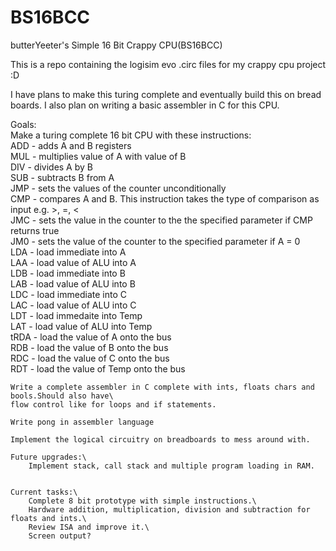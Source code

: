 # BS16BCC
butterYeeter's Simple 16 Bit Crappy CPU(BS16BCC)

This is a repo containing the logisim evo .circ files for my crappy cpu project :D

I have plans to make this turing complete and eventually build this on bread boards. I also plan on writing a basic assembler in C for this CPU.

Goals:\
    Make a turing complete 16 bit CPU with these instructions:\
        ADD - adds A and B registers\
        MUL - multiplies value of A with value of B\
        DIV - divides A by B\
        SUB - subtracts B from A\
        JMP - sets the values of the counter unconditionally\
        CMP - compares A and B. This instruction takes the type of comparison as input e.g. >, =, <\
        JMC - sets the value in the counter to the the specified parameter if CMP returns true\
        JM0 - sets the value of the counter to the specified parameter if A = 0\
        LDA - load immediate into A\
        LAA - load value of ALU into A\
        LDB - load immediate into B\
        LAB - load value of ALU into B\
        LDC - load immediate into C\
        LAC - load value of ALU into C\
        LDT - load immedaite into Temp\
        LAT - load value of ALU into Temp\
        tRDA - load the value of A onto the bus\
        RDB - load the value of B onto the bus\
        RDC - load the value of C onto the bus\
        RDT - load the value of Temp onto the bus
    
    Write a complete assembler in C complete with ints, floats chars and bools.Should also have\
    flow control like for loops and if statements.
  
    Write pong in assembler language
  
    Implement the logical circuitry on breadboards to mess around with.
  
    Future upgrades:\
        Implement stack, call stack and multiple program loading in RAM.
  
  
    Current tasks:\
        Complete 8 bit prototype with simple instructions.\
        Hardware addition, multiplication, division and subtraction for floats and ints.\
        Review ISA and improve it.\
        Screen output?
    
    
